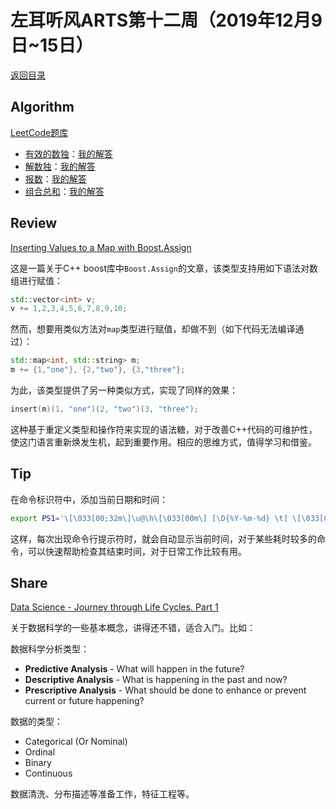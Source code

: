 # 左耳听风ARTS第十二周（2019年12月9日~15日）

[返回目录](README.md#打卡记录)

## Algorithm

[LeetCode题库](https://leetcode-cn.com/problemset/all/)

* [有效的数独](https://leetcode-cn.com/problems/valid-sudoku/)：[我的解答](https://github.com/yanlinlin82/leetcode/blob/master/00036_valid-sudoku/191208-1.cpp)
* [解数独](https://leetcode-cn.com/problems/sudoku-solver/)：[我的解答](https://github.com/yanlinlin82/leetcode/blob/master/00037_sudoku-solver/191208-1.cpp)
* [报数](https://leetcode-cn.com/problems/count-and-say/)：[我的解答](https://github.com/yanlinlin82/leetcode/blob/master/00038_count-and-say/191209-1.cpp)
* [组合总和](https://leetcode-cn.com/problems/combination-sum/)：[我的解答](https://github.com/yanlinlin82/leetcode/blob/master/00039_combination-sum/191209-1.cpp)

## Review

[Inserting Values to a Map with Boost.Assign](https://www.fluentcpp.com/2019/12/03/inserting-values-to-a-map-with-boost-assign/)

这是一篇关于C++ boost库中`Boost.Assign`的文章，该类型支持用如下语法对数组进行赋值：

```cpp
std::vector<int> v;
v += 1,2,3,4,5,6,7,8,9,10;
```

然而，想要用类似方法对`map`类型进行赋值，却做不到（如下代码无法编译通过）：

```cpp
std::map<int, std::string> m;
m += {1,"one"}, {2,"two"}, {3,"three"};
```

为此，该类型提供了另一种类似方式，实现了同样的效果：

```cpp
insert(m)(1, "one")(2, "two")(3, "three");
```

这种基于重定义类型和操作符来实现的语法糖，对于改善C++代码的可维护性，使这门语言重新焕发生机，起到重要作用。相应的思维方式，值得学习和借鉴。

## Tip

在命令标识符中，添加当前日期和时间：

```sh
export PS1='\[\033[00;32m\]\u@\h\[\033[00m\] [\D{%Y-%m-%d} \t] \[\033[01;34m\]\w\[\033[00m\] \$'
```

这样，每次出现命令行提示符时，就会自动显示当前时间，对于某些耗时较多的命令，可以快速帮助检查其结束时间，对于日常工作比较有用。

## Share

[Data Science - Journey through Life Cycles. Part 1](https://www.codeproject.com/Articles/1312875/Data-Science-Journey-through-Life-Cycles-Part-1)

关于数据科学的一些基本概念，讲得还不错，适合入门。比如：

数据科学分析类型：

* **Predictive Analysis** - What will happen in the future?
* **Descriptive Analysis** - What is happening in the past and now?
* **Prescriptive Analysis** - What should be done to enhance or prevent current or future happening?

数据的类型：

* Categorical (Or Nominal)
* Ordinal
* Binary
* Continuous

数据清洗、分布描述等准备工作，特征工程等。
